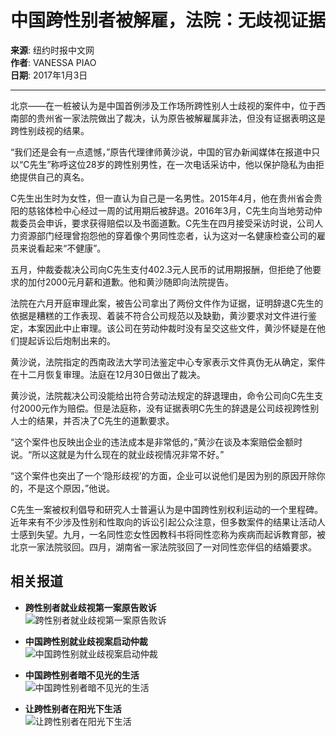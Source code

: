 # 中国跨性别者被解雇，法院：无歧视证据

**来源**: 纽约时报中文网  
**作者**: VANESSA PIAO  
**日期**: 2017年1月3日 

---

北京——在一桩被认为是中国首例涉及工作场所跨性别人士歧视的案件中，位于西南部的贵州省一家法院做出了裁决，认为原告被解雇属非法，但没有证据表明这是跨性别歧视的结果。

“我们还是会有一点遗憾，”原告代理律师黄沙说，中国的官办新闻媒体在报道中只以“C先生”称呼这位28岁的跨性别男性，在一次电话采访中，他以保护隐私为由拒绝提供自己的真名。

C先生出生时为女性，但一直认为自己是一名男性。2015年4月，他在贵州省会贵阳的慈铭体检中心经过一周的试用期后被辞退。2016年3月，C先生向当地劳动仲裁委员会申诉，要求获得赔偿以及书面道歉。C先生在四月接受采访时说，公司人力资源部门经理曾抱怨他的穿着像个男同性恋者，认为这对一名健康检查公司的雇员来说看起来“不健康”。

五月，仲裁委裁决公司向C先生支付402.3元人民币的试用期报酬，但拒绝了他要求的加付2000元月薪和道歉。他和黄沙随即向法院提告。

法院在六月开庭审理此案，被告公司拿出了两份文件作为证据，证明辞退C先生的依据是糟糕的工作表现、着装不符合公司规范以及缺勤，黄沙要求对文件进行鉴定，本案因此中止审理。该公司在劳动仲裁时没有呈交这些文件，黄沙怀疑是在他们提起诉讼后炮制出来的。

黄沙说，法院指定的西南政法大学司法鉴定中心专家表示文件真伪无从确定，案件在十二月恢复审理。法庭在12月30日做出了裁决。

黄沙说，法院裁决公司没能给出符合劳动法规定的辞退理由，命令公司向C先生支付2000元作为赔偿。但是法庭称，没有证据表明C先生的辞退是公司歧视跨性别人士的结果，并否决了C先生的道歉要求。

“这个案件也反映出企业的违法成本是非常低的，”黄沙在谈及本案赔偿金额时说。“所以这就是为什么现在的就业歧视情况非常不好。”

“这个案件也突出了一个‘隐形歧视’的方面，企业可以说他们是因为别的原因开除你的，不是这个原因，”他说。

C先生一案被权利倡导和研究人士普遍认为是中国跨性别权利运动的一个里程碑。近年来有不少涉及性别和性取向的诉讼引起公众注意，但多数案件的结果让活动人士感到失望。九月，一名同性恋女性因教科书将同性恋称为疾病而起诉教育部，被北京一家法院驳回。四月，湖南省一家法院驳回了一对同性恋伴侣的结婚要求。

## 相关报道

- **跨性别者就业歧视第一案原告败诉**  
  ![跨性别者就业歧视第一案原告败诉](https://static01.nyt.com/images/2016/05/11/world/11chinagender/11chinagender-thumbLarge-v3.jpg)

- **中国跨性别就业歧视案启动仲裁**  
  ![中国跨性别就业歧视案启动仲裁](https://static01.nyt.com/images/2016/04/12/world/11CHINATRANS-web1/11CHINATRANS-web1-thumbLarge-v2.jpg)

- **中国跨性别者暗不见光的生活**  
  ![中国跨性别者暗不见光的生活](https://static01.nyt.com/images/2015/01/23/blogs/23sino-transgender02/23sino-transgender02-thumbLarge.jpg)

- **让跨性别者在阳光下生活**  
  ![让跨性别者在阳光下生活](https://static01.nyt.com/images/2011/08/04/opinion/BOYLAN_NEW/BOYLAN_NEW-thumbStandard.jpg)